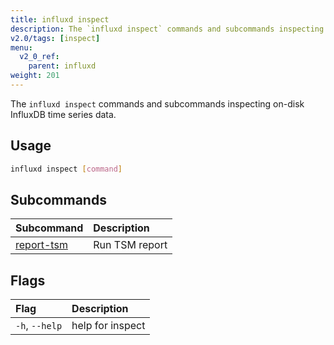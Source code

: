 ```yaml
---
title: influxd inspect
description: The `influxd inspect` commands and subcommands inspecting on-disk InfluxDB time series data.
v2.0/tags: [inspect]
menu:
  v2_0_ref:
    parent: influxd
weight: 201
---
```


The `influxd inspect` commands and subcommands inspecting on-disk InfluxDB time series data.

## Usage
```sh
influxd inspect [command]
```

## Subcommands
| Subcommand                                                    | Description    |
|:----------                                                    |:-----------    |
| [report-tsm](/v2.0/reference/cli/influxd/inspect/report-tsm/) | Run TSM report |

## Flags
| Flag           | Description      |
|:----           |:-----------      |
| `-h`, `--help` | help for inspect |
